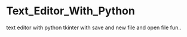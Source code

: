 # Text_Editor_With_Python
text editor with python tkinter with save and new file and open file fun..
